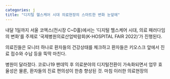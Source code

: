 ```yaml
---
categories: j
title: "디지털 헬스케어 시대 의료현장의 스마트한 변화 눈앞에"
---
```

내달 1일까지 서울 코엑스(전시장 C~D홀)에서는&nbsp;&lsquo;디지털 헬스케어 시대, 의료 패러다임의 변화&rsquo;를 주제로&nbsp;&lsquo;국제병원의료산업박람회(K-HOSPITAL FAIR 2022)&rsquo;가 진행된다.



의료진들은 모니터 하나로 환자들의 건강상태를 체크하고 환자들은 키오스크 앞에서 진료 접수와 수납 등을 뚝딱 마친다.

병원이 달라졌다. 코로나19 팬데믹 후 의료분야의 디지털전환이 가속화되면서 업무 효율성은 물론, 환자들의 진료 편의성이 한층 향상된 것.&nbsp;마침 이러한 의료현장의